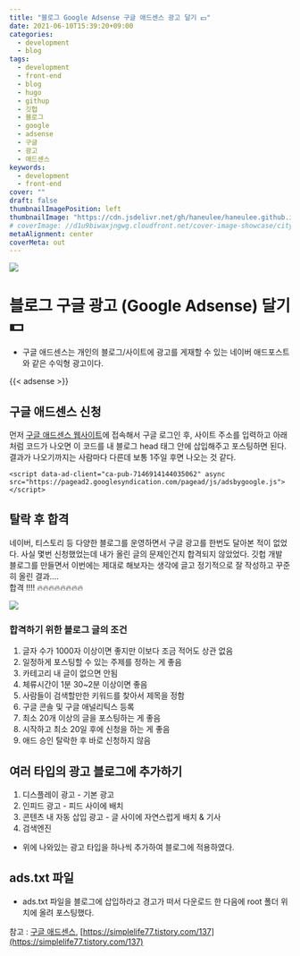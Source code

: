 ```yaml
---
title: "블로그 Google Adsense 구글 애드센스 광고 달기 💵"
date: 2021-06-10T15:39:20+09:00
categories:
  - development
  - blog
tags:
  - development
  - front-end
  - blog
  - hugo
  - githup
  - 깃헙
  - 블로그
  - google
  - adsense
  - 구글
  - 광고
  - 애드센스
keywords:
  - development
  - front-end
cover: ""
draft: false
thumbnailImagePosition: left
thumbnailImage: "https://cdn.jsdelivr.net/gh/haneulee/haneulee.github.io/img/post/blog/img-google-adsense.png"
# coverImage: //d1u9biwaxjngwg.cloudfront.net/cover-image-showcase/city.jpg
metaAlignment: center
coverMeta: out
---
```


<!--toc-->


![](https://cdn.jsdelivr.net/gh/haneulee/haneulee.github.io/img/post/blog/img-google-adsense.png)

# 블로그 구글 광고 (Google Adsense) 달기 💵

- 구글 애드센스는 개인의 블로그/사이트에 광고를 게재할 수 있는 네이버 애드포스트와 같은 수익형 광고이다.

{{< adsense >}}
## 구글 애드센스 신청

먼저 [구글 애드센스 웹사이트]()에 접속해서 구글 로그인 후, 사이트 주소를 입력하고 아래처럼 코드가 나오면 이 코드를 내 블로그 head 태그 안에 삽입해주고 포스팅하면 된다.
결과가 나오기까지는 사람마다 다른데 보통 1주일 후면 나오는 것 같다.


```
<script data-ad-client="ca-pub-7146914144035062" async src="https://pagead2.googlesyndication.com/pagead/js/adsbygoogle.js"></script>
```

## 탈락 후 합격

네이버, 티스토리 등 다양한 블로그를 운영하면서 구글 광고를 한번도 달아본 적이 없었다. 사실 몇번 신청했었는데 내가 올린 글의 문제인건지 합격되지 않았었다.
깃헙 개발 블로그를 만들면서 이번에는 제대로 해보자는 생각에 글고 정기적으로 잘 작성하고 꾸준히 올린 결과....
<br>
합격 !!!! 🔥🔥🔥🔥🔥🔥🔥🔥

![](https://cdn.jsdelivr.net/gh/haneulee/haneulee.github.io/img/post/blog/img-ad-1.png)


### 합격하기 위한 블로그 글의 조건

1. 글자 수가 1000자 이상이면 좋지만 이보다 조금 적어도 상관 없음
2. 일정하게 포스팅할 수 있는 주제를 정하는 게 좋음
3. 카테고리 내 글이 없으면 안됨
4. 체류시간이 1분 30~2분 이상이면 좋음
5. 사람들이 검색할만한 키워드를 찾아서 제목을 정함
6. 구글 콘솔 및 구글 애널리틱스 등록
7. 최소 20개 이상의 글을 포스팅하는 게 좋음
8. 시작하고 최소 20일 후에 신청을 하는 게 좋음
9. 애드 승인 탈락한 후 바로 신청하지 않음

## 여러 타입의 광고 블로그에 추가하기

1. 디스플레이 광고 - 기본 광고
2. 인피드 광고 - 피드 사이에 배치
3. 콘텐츠 내 자동 삽입 광고 - 글 사이에 자연스럽게 배치 & 기사
4. 검색엔진

- 위에 나와있는 광고 타입을 하나씩 추가하여 블로그에 적용하였다.


## ads.txt 파일

- ads.txt 파일을 블로그에 삽입하라고 경고가 떠서 다운로드 한 다음에 root 폴더 위치에 올려 포스팅했다.

참고 :
[구글 애드센스](https://www.google.com/intl/ko_kr/adsense/start/),
[https://simplelife77.tistory.com/137](https://simplelife77.tistory.com/137)

